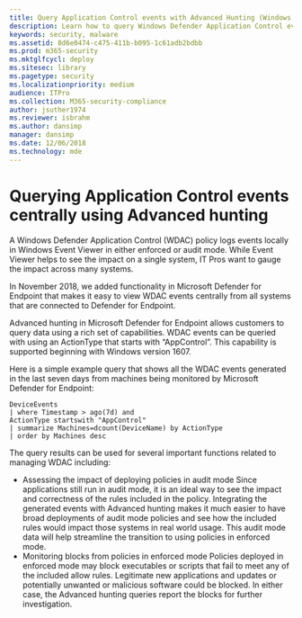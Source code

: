 ```yaml
---
title: Query Application Control events with Advanced Hunting (Windows 10)
description: Learn how to query Windows Defender Application Control events across your entire organization by using Advanced Hunting.
keywords: security, malware
ms.assetid: 8d6e0474-c475-411b-b095-1c61adb2bdbb
ms.prod: m365-security
ms.mktglfcycl: deploy
ms.sitesec: library
ms.pagetype: security
ms.localizationpriority: medium
audience: ITPro
ms.collection: M365-security-compliance
author: jsuther1974
ms.reviewer: isbrahm
ms.author: dansimp
manager: dansimp
ms.date: 12/06/2018
ms.technology: mde
---
```


# Querying Application Control events centrally using Advanced hunting  

A Windows Defender Application Control (WDAC) policy logs events locally in Windows Event Viewer in either enforced or audit mode. 
While Event Viewer helps to see the impact on a single system, IT Pros want to gauge the impact across many systems. 

In November 2018, we added functionality in Microsoft Defender for Endpoint that makes it easy to view WDAC events centrally from all systems that are connected to Defender for Endpoint. 

Advanced hunting in Microsoft Defender for Endpoint allows customers to query data using a rich set of capabilities. WDAC events can be queried with using an ActionType that starts with “AppControl”. 
This capability is supported beginning with Windows version 1607.

Here is a simple example query that shows all the WDAC events generated in the last seven days from machines being monitored by Microsoft Defender for Endpoint:

```
DeviceEvents
| where Timestamp > ago(7d) and
ActionType startswith "AppControl"
| summarize Machines=dcount(DeviceName) by ActionType
| order by Machines desc
```

The query results can be used for several important functions related to managing WDAC including:

- Assessing the impact of deploying policies in audit mode 
  Since applications still run in audit mode, it is an ideal way to see the impact and correctness of the rules included in the policy. Integrating the generated events with Advanced hunting makes it much easier to have broad deployments of audit mode policies and see how the included rules would impact those systems in real world usage. This audit mode data will help streamline the transition to using policies in enforced mode.
- Monitoring blocks from policies in enforced mode
  Policies deployed in enforced mode may block executables or scripts that fail to meet any of the included allow rules. Legitimate new applications and updates or potentially unwanted or malicious software could be blocked. In either case, the Advanced hunting queries report the blocks for further investigation. 
